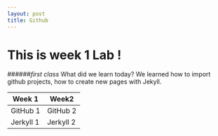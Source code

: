 ```yaml
---
layout: post
title: Github
---
```

# This is week 1 Lab ! 
######*first class*
What did we learn today? We learned how to  import github projects, how to create new pages with Jekyll.


Week 1  | Week2
------------- | -------------
GitHub 1 | GitHub 2
Jerkyll 1  | Jerkyll 2
